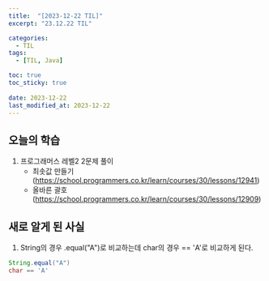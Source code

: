 ```yaml
---
title:  "[2023-12-22 TIL]"
excerpt: "23.12.22 TIL"

categories:
  - TIL
tags:
  - [TIL, Java]

toc: true
toc_sticky: true
 
date: 2023-12-22
last_modified_at: 2023-12-22
---
```


## 오늘의 학습
1. 프로그래머스 레벨2 2문제 풀이
	- 최솟값 만들기(https://school.programmers.co.kr/learn/courses/30/lessons/12941)
    - 올바른 괄호(https://school.programmers.co.kr/learn/courses/30/lessons/12909)
    
    
    
    
    


## 새로 알게 된 사실
1. String의 경우 .equal("A")로 비교하는데 char의 경우 == 'A'로 비교하게 된다.
```java
String.equal("A")
char == 'A'
```